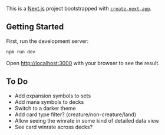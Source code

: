 This is a [Next.js](https://nextjs.org/) project bootstrapped with [`create-next-app`](https://github.com/vercel/next.js/tree/canary/packages/create-next-app).

## Getting Started

First, run the development server:

```bash
npm run dev
```

Open [http://localhost:3000](http://localhost:3000) with your browser to see the result.

## To Do

- Add expansion symbols to sets
- Add mana symbols to decks
- Switch to a darker theme
- Add card type filter? (creature/non-creature/land)
- Allow seeing the winrate in some kind of detailed data view
- See card winrate across decks?
